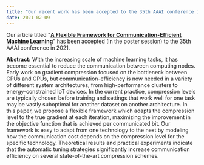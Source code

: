 ```yaml
---
title: "Our recent work has been accepted to the 35th AAAI conference in 2021"
date: 2021-02-09
---
```


Our article titled "[**A Flexible Framework for Communication-Efficient Machine Learning**](https://ui.adsabs.harvard.edu/abs/2020arXiv200306377K/abstract)" has been accepted (in the poster session) to the 35th AAAI conference in 2021. 

**Abstract:** With the increasing scale of machine learning tasks, it has become essential to reduce the communication between computing nodes. Early work on gradient compression focused on the bottleneck between CPUs and GPUs, but communication-efficiency is now needed in a variety of different system architectures, from high-performance clusters to energy-constrained IoT devices. In the current practice, compression levels are typically chosen before training and settings that work well for one task may be vastly suboptimal for another dataset on another architecture. In this paper, we propose a flexible framework which adapts the compression level to the true gradient at each iteration, maximizing the improvement in the objective function that is achieved per communicated bit. Our framework is easy to adapt from one technology to the next by modeling how the communication cost depends on the compression level for the specific technology. Theoretical results and practical experiments indicate that the automatic tuning strategies significantly increase communication efficiency on several state-of-the-art compression schemes.